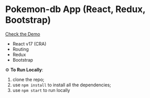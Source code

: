 # Pokemon-db App (React, Redux, Bootstrap)

<a href="https://romanovroma.github.io/pokemon-db/" target="_blank">Check the Demo</a>

- React v17 (CRA)
- Routing
- Redux
- Bootstrap

⚙️ **To Run Locally**:

1. clone the repo;
2. use `npm install` to install all the dependencies;
3. use `npm start` to run locally
